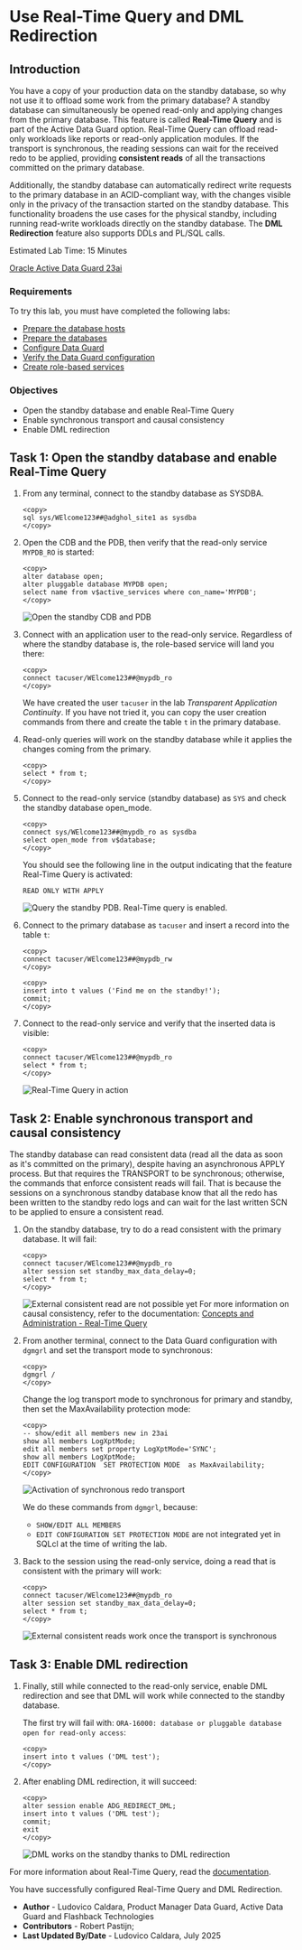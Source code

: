 # Use Real-Time Query and DML Redirection

## Introduction

You have a copy of your production data on the standby database, so why not use it to offload some work from the primary database? 
A standby database can simultaneously be opened read-only and applying changes from the primary database. This feature is called **Real-Time Query** and is part of the Active Data Guard option.
Real-Time Query can offload read-only workloads like reports or read-only application modules. If the transport is synchronous, the reading sessions can wait for the received redo to be applied, providing **consistent reads** of all the transactions committed on the primary database.

Additionally, the standby database can automatically redirect write requests to the primary database in an ACID-compliant way, with the changes visible only in the privacy of the transaction started on the standby database.
This functionality broadens the use cases for the physical standby, including running read-write workloads directly on the standby database. The **DML Redirection** feature also supports DDLs and PL/SQL calls.

Estimated Lab Time: 15 Minutes

[Oracle Active Data Guard 23ai](videohub:1_fzrzvek5)

### Requirements
To try this lab, you must have completed the following labs:
* [Prepare the database hosts](../prepare-host/prepare-host.md)
* [Prepare the databases](../prepare-db/prepare-db.md)
* [Configure Data Guard](../configure-dg/configure-dg.md)
* [Verify the Data Guard configuration](../verify-dg/verify-dg.md)
* [Create role-based services](../create-services/create-services.md)

### Objectives
* Open the standby database and enable Real-Time Query
* Enable synchronous transport and causal consistency
* Enable DML redirection

## Task 1: Open the standby database and enable Real-Time Query

1. From any terminal, connect to the standby database as SYSDBA.
    ```
    <copy>
    sql sys/WElcome123##@adghol_site1 as sysdba
    </copy>
    ```

2. Open the CDB and the PDB, then verify that the read-only service `MYPDB_RO` is started:
    ```
    <copy>
    alter database open;
    alter pluggable database MYPDB open;
    select name from v$active_services where con_name='MYPDB';
    </copy>
    ```

    ![Open the standby CDB and PDB](images/open-standby.png)

3. Connect with an application user to the read-only service. Regardless of where the standby database is, the role-based service will land you there:
    ```
    <copy>
    connect tacuser/WElcome123##@mypdb_ro
    </copy>
    ```

    We have created the user `tacuser` in the lab *Transparent Application Continuity*. If you have not tried it, you can copy the user creation commands from there and create the table `t` in the primary database.

4. Read-only queries will work on the standby database while it applies the changes coming from the primary.
    ```
    <copy>
    select * from t;
    </copy>
    ```


5. Connect to the read-only service (standby database) as `SYS` and check the standby database open_mode.
    ```
    <copy>
    connect sys/WElcome123##@mypdb_ro as sysdba
    select open_mode from v$database;
    </copy>
    ```

    You should see the following line in the output indicating that the feature Real-Time Query is activated:
    ```
    READ ONLY WITH APPLY
    ```

    ![Query the standby PDB. Real-Time query is enabled.](images/query-standby.png)

6. Connect to the primary database as `tacuser` and insert a record into the table `t`:
    ```
    <copy>
    connect tacuser/WElcome123##@mypdb_rw
    </copy>
    ```
    ```
    <copy>
    insert into t values ('Find me on the standby!');
    commit;
    </copy>
    ```
    
7. Connect to the read-only service and verify that the inserted data is visible:
    ```
    <copy>
    connect tacuser/WElcome123##@mypdb_ro
    select * from t;
    </copy>
    ```

    ![Real-Time Query in action](images/real-time-query.png)

## Task 2: Enable synchronous transport and causal consistency
The standby database can read consistent data (read all the data as soon as it's committed on the primary), despite having an asynchronous APPLY process. But that requires the TRANSPORT to be synchronous; otherwise, the commands that enforce consistent reads will fail. That is because the sessions on a synchronous standby database know that all the redo has been written to the standby redo logs and can wait for the last written SCN to be applied to ensure a consistent read.

1. On the standby database, try to do a read consistent with the primary database.
    It will fail:
    ```
    <copy>
    connect tacuser/WElcome123##@mypdb_ro
    alter session set standby_max_data_delay=0;
    select * from t;
    </copy>
    ```
    
    ![External consistent read are not possible yet](images/no-external-consistency.png)
    For more information on causal consistency, refer to the documentation: [Concepts and Administration - Real-Time Query](https://docs.oracle.com/en/database/oracle/oracle-database/23/sbydb/managing-oracle-data-guard-physical-standby-databases.html#GUID-07CB190C-C248-4FF5-AB64-EAA9C6D42677)
    
2. From another terminal, connect to the Data Guard configuration with `dgmgrl` and set the transport mode to synchronous:

    ```
    <copy>
    dgmgrl /
    </copy>
    ```

    Change the log transport mode to synchronous for primary and standby, then set the MaxAvailability protection mode:
    ```
    <copy>
    -- show/edit all members new in 23ai
    show all members LogXptMode;
    edit all members set property LogXptMode='SYNC';
    show all members LogXptMode;
    EDIT CONFIGURATION  SET PROTECTION MODE  as MaxAvailability;
    </copy>
    ```

    ![Activation of synchronous redo transport](images/sync-transport.png)

    We do these commands from `dgmgrl`, because:
    * `SHOW/EDIT ALL MEMBERS`
    * `EDIT CONFIGURATION SET PROTECTION MODE`
    are not integrated yet in SQLcl at the time of writing the lab.

3. Back to the session using the read-only service, doing a read that is consistent with the primary will work:
    ```
    <copy>
    connect tacuser/WElcome123##@mypdb_ro
    alter session set standby_max_data_delay=0;
    select * from t;
    </copy>
    ```

    ![External consistent reads work once the transport is synchronous](images/external-consistency.png)

## Task 3: Enable DML redirection
1. Finally, still while connected to the read-only service, enable DML redirection and see that DML will work while connected to the standby database.

    The first try will fail with:
    `ORA-16000: database or pluggable database open for read-only access`:

    ```
    <copy>
    insert into t values ('DML test');
    </copy>
    ```

2. After enabling DML redirection, it will succeed:
    ```
    <copy>
    alter session enable ADG_REDIRECT_DML;
    insert into t values ('DML test');
    commit;
    exit
    </copy>
    ```
    
    ![DML works on the standby thanks to DML redirection](images/dml-redirection.png)

For more information about Real-Time Query, read the [documentation](https://docs.oracle.com/en/database/oracle/oracle-database/23/sbydb/managing-oracle-data-guard-physical-standby-databases.html#GUID-D5FB88EC-799D-40E7-80E1-19474E3167E4).

You have successfully configured Real-Time Query and DML Redirection.

- **Author** - Ludovico Caldara, Product Manager Data Guard, Active Data Guard and Flashback Technologies
- **Contributors** - Robert Pastijn;
- **Last Updated By/Date** -  Ludovico Caldara, July 2025
